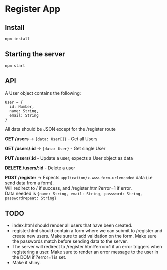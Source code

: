 # Register App

## Install
```
npm install
```

## Starting the server
```
npm start
```

## API
A User object contains the following:
```
User = {
  id: Number, 
  name: String, 
  email: String
}
```

All data should be JSON except for the /register route

**GET /users** -> `{data: User[]}` - Get all Users

**GET /users/:id** -> `{data: User}` - Get single User

**PUT /users/:id** - Update a user, expects a User object as data

**DELETE /users/:id** - Delete a user

**POST /register** -> Expects `application/x-www-form-urlencoded` data (i.e send data from a form).   
                  Will redirect to / if success, and /register.html?error=1 if error.   
                  Data needed is `{name: String, email: String, password: String, passwordrepeat: String}`


## TODO

* index.html should render all users that have been created.
* register.html should contain a form where we can submit to /register and create new users.
  Make sure to add validation on the form. Make sure the passwords match before sending data to the server.
* The server will redirect to /register.html?error=1 if an error triggers when registering a user. Make sure to render an error message to the user in the DOM if ?error=1 is set.
* Make it shiny.
